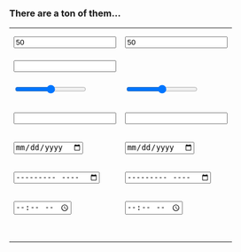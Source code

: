 ### There are a ton of them...

| | |
|---|---|
| <input type="number" value="50" /> | <pre><code class="html"><input type="number" value="50"></code></pre> |
| <input list="browsers"><datalist id="browsers"><option value="Internet Explorer"><option value="Firefox"><option value="Chrome"><option value="Opera"><option value="Safari"></datalist> | <pre><code class="html"><datalist></datalist></code></pre> |
| <input type="range" min="0" max="100" step="10" value="50" /> | <pre><code class="html"><input type="range" min="0" max="100" step="10" value="50"></code></pre> |
| <input type="search" /> | <pre><code class="html"><input type="search"></code></pre> |
| <input type="date" /> | <pre><code class="html"><input type="date"></code></pre> |
| <input type="month" /> | <pre><code class="html"><input type="month"></code></pre> |
| <input type="time" /> | <pre><code class="html"><input type="time"></code></pre> |
| <keygen name="security"> | <pre><code class="html"><keygen name="security"></code></pre> |
